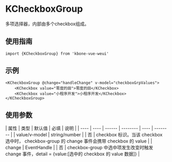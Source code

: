 # KCheckboxGroup

多项选择器，内部由多个checkbox组成。

## 使用指南

```
import {KCheckboxGroup} from 'kbone-vue-weui'
```

## 示例

```
<KCheckboxGroup @change="handleChange" v-model="checkboxGrpValues">
    <KCheckbox value="零度的田">零度的田</KCheckbox> 
    <KCheckbox value="小程序开发">小程序开发</KCheckbox> 
</KCheckboxGroup>
```

## 使用参数

| 属性 | 类型 | 默认值 | 必填 | 说明 |
| ---- | ---- | ------ | -------- | ---- | -------- |
| value/v-model | string/number |  | 否 | checkbox 标识。当该 checkbox 选中时， checkbox-group 的 change 事件会携带 checkbox 的 value | 
| change | EventHandle |  | 否 | checkbox-group 中选中项发生改变时触发 change 事件，detail = {value:[选中的 checkbox 的 value 数据]} | 